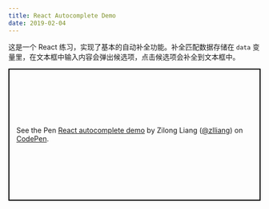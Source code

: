 ```yaml
---
title: React Autocomplete Demo
date: 2019-02-04
---
```


这是一个 React 练习，实现了基本的自动补全功能。补全匹配数据存储在 `data` 变量里，在文本框中输入内容会弹出候选项，点击候选项会补全到文本框中。

<!-- more -->

<p class="codepen" data-height="265" data-theme-id="light" data-default-tab="js,result" data-user="zlliang" data-slug-hash="JxJNZP" style="height: 265px; box-sizing: border-box; display: flex; align-items: center; justify-content: center; border: 2px solid black; margin: 1em 0; padding: 1em;" data-pen-title="React autocomplete demo">
  <span>See the Pen <a href="https://codepen.io/zlliang/pen/JxJNZP/">
  React autocomplete demo</a> by Zilong Liang (<a href="https://codepen.io/zlliang">@zlliang</a>)
  on <a href="https://codepen.io">CodePen</a>.</span>
</p>
<script async src="https://static.codepen.io/assets/embed/ei.js"></script>
